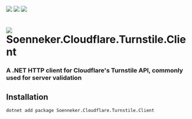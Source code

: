 [![](https://img.shields.io/nuget/v/soenneker.cloudflare.turnstile.client.svg?style=for-the-badge)](https://www.nuget.org/packages/soenneker.cloudflare.turnstile.client/)
[![](https://img.shields.io/github/actions/workflow/status/soenneker/soenneker.cloudflare.turnstile.client/publish-package.yml?style=for-the-badge)](https://github.com/soenneker/soenneker.cloudflare.turnstile.client/actions/workflows/publish-package.yml)
[![](https://img.shields.io/nuget/dt/soenneker.cloudflare.turnstile.client.svg?style=for-the-badge)](https://www.nuget.org/packages/soenneker.cloudflare.turnstile.client/)

# ![](https://user-images.githubusercontent.com/4441470/224455560-91ed3ee7-f510-4041-a8d2-3fc093025112.png) Soenneker.Cloudflare.Turnstile.Client
### A .NET HTTP client for Cloudflare's Turnstile API, commonly used for server validation

## Installation

```
dotnet add package Soenneker.Cloudflare.Turnstile.Client
```
